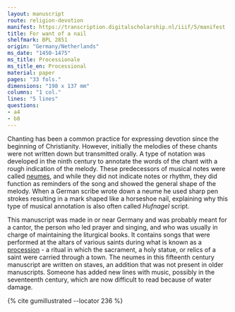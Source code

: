 ```yaml
---
layout: manuscript
route: religion-devotion
manifest: https://transcription.digitalscholarship.nl/iiif/5/manifest
title: For want of a nail
shelfmark: BPL 2851
origin: "Germany/Netherlands"
ms_date: "1450-1475"
ms_title: Processionale
ms_title_en: Processional
material: paper
pages: "33 fols."
dimensions: "198 x 137 mm"
columns: "1 col."
lines: "5 lines"
questions:
- a4
- b8
---
```


Chanting has been a common practice for expressing devotion since the
beginning of Christianity. However, initially the melodies of these
chants were not written down but transmitted orally. A type of notation
was developed in the ninth century to annotate the words of the chant
with a rough indication of the melody. These predecessors of musical
notes were called [neumes](https://en.wikipedia.org/wiki/Neume), and
while they did not indicate notes or rhythm, they did function as
reminders of the song and showed the general shape of the melody. When a
German scribe wrote down a neume he used sharp pen strokes resulting in
a mark shaped like a horseshoe nail, explaining why this type of musical
annotation is also often called *Hufnagel* script.

This manuscript was made in or near Germany and was probably meant for a
cantor, the person who led prayer and singing, and who was usually in
charge of maintaining the liturgical books. It contains songs that were
performed at the altars of various saints during what is known as a
[procession](https://en.wikipedia.org/wiki/Procession) - a ritual in
which the sacrament, a holy statue, or relics of a saint were carried
through a town. The neumes in this fifteenth century manuscript are
written on staves, an addition that was not present in older
manuscripts. Someone has added new lines with music, possibly in the
seventeenth century, which are now difficult to read because of water
damage.

{% cite gumillustrated --locator 236 %}

